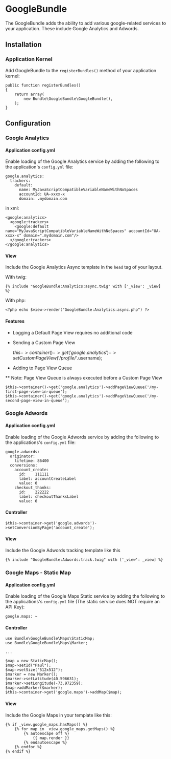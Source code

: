 # GoogleBundle

The GoogleBundle adds the ability to add various google-related services
to your application. These include Google Analytics and Adwords.

## Installation

### Application Kernel

Add GoogleBundle to the `registerBundles()` method of your application kernel:

    public function registerBundles()
    {
        return array(
            new Bundle\GoogleBundle\GoogleBundle(),
        );
    }

## Configuration

### Google Analytics

#### Application config.yml

Enable loading of the Google Analytics service by adding the following to
the application's `config.yml` file:

    google.analytics:
      trackers:
        default:
          name: MyJavaScriptCompatibleVariableNameWithNoSpaces
          accountId: UA-xxxx-x
          domain: .mydomain.com

in xml:

    <google:analytics>
      <google:trackers>
        <google:default name="MyJavaScriptCompatibleVariableNameWithNoSpaces" accountId="UA-xxxx-x" domain=".mydomain.com"/>
      </google:trackers>
    </google:analytics>

#### View

Include the Google Analytics Async template in the `head` tag of your layout.

With twig:

    {% include "GoogleBundle:Analytics:async.twig" with ['_view': _view] %}

With php:

    <?php echo $view->render("GoogleBundle:Analytics:async.php") ?>

#### Features

* Logging a Default Page View requires no additional code

* Sending a Custom Page View

    $this->container()->get('google.analytics')->setCustomPageView('/profile/'.$username);

* Adding to Page View Queue

** Note: Page View Queue is always executed before a Custom Page View

    $this->container()->get('google.analytics')->addPageViewQueue('/my-first-page-view-in-queue');
    $this->container()->get('google.analytics')->addPageViewQueue('/my-second-page-view-in-queue');

### Google Adwords

#### Application config.yml

Enable loading of the Google Adwords service by adding the following to
the applications's `config.yml` file:

    google.adwords:
      originator:
        lifetime: 86400
      conversions:
        account_create:
          id:    111111
          label: accountCreateLabel
          value: 0
        checkout_thanks:
          id:    222222
          label: checkoutThanksLabel
          value: 0

#### Controller

    $this->container->get('google.adwords')->setConversionByPage('account_create');

#### View

Include the Google Adwords tracking template like this

    {% include "GoogleBundle:Adwords:track.twig" with ['_view': _view] %}

### Google Maps - Static Map

#### Application config.yml

Enable loading of the Google Maps Static service by adding the following to
the applications's `config.yml` file (The static service does NOT require an API Key):

    google.maps: ~

#### Controller

    use Bundle\GoogleBundle\Maps\StaticMap;
    use Bundle\GoogleBundle\Maps\Marker;

    ...

    $map = new StaticMap();
    $map->setId("Paul");
    $map->setSize("512x512");
    $marker = new Marker();
    $marker->setLatitude(40.596631);
    $marker->setLongitude(-73.972359);
    $map->addMarker($marker);
    $this->container->get('google.maps')->addMap($map);

#### View

Include the Google Maps in your template like this:

    {% if _view.google_maps.hasMaps() %}
		{% for map in _view.google_maps.getMaps() %}
			{% autoescape off %}
				{{ map.render }}
			{% endautoescape %}
		{% endfor %}
	{% endif %}
